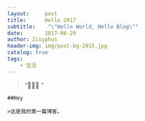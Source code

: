 ```yaml
---
layout:     post
title:      Hello 2017
subtitle:    "\"Hello World, Hello Blog\""
date:       2017-06-29
author: Zisyphus
header-img: img/post-bg-2015.jpg
catalog: true
tags:
    - 生活
---
```


> “🙉🙉🙉 ”
    
    ##Hey
    
    >这是我的第一篇博客。
